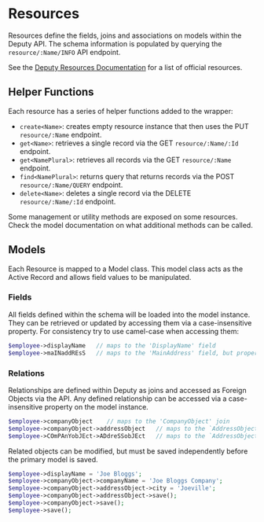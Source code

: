 # Resources

Resources define the fields, joins and associations on models within the Deputy API.
The schema information is populated by querying the `resource/:Name/INFO` API endpoint.

See the [Deputy Resources Documentation](https://www.deputy.com/api-doc/Resources) for a list of official resources.

## Helper Functions

Each resource has a series of helper functions added to the wrapper:

* `create<Name>`: creates empty resource instance that then uses the PUT `resource/:Name` endpoint. 
* `get<Name>`: retrieves a single record via the GET `resource/:Name/:Id` endpoint.
* `get<NamePlural>`: retrieves all records via the GET `resource/:Name` endpoint.
* `find<NamePlural>`: returns query that returns records via the POST `resource/:Name/QUERY` endpoint.
* `delete<Name>`: deletes a single record via the DELETE `resource/:Name/:Id` endpoint.

Some management or utility methods are exposed on some resources.
Check the model documentation on what additional methods can be called.

## Models

Each Resource is mapped to a Model class.
This model class acts as the Active Record and allows field values to be manipulated.

### Fields

All fields defined within the schema will be loaded into the model instance.
They can be retrieved or updated by accessing them via a case-insensitive property.
For consistency try to use camel-case when accessing them:

```php
$employee->displayName   // maps to the 'DisplayName' field
$employee->maINaddREsS   // maps to the 'MainAddress' field, but property should be camel-case
```

### Relations

Relationships are defined within Deputy as joins and accessed as Foreign Objects via the API.
Any defined relationship can be accessed via a case-insensitive property on the model instance.

```php
$employee->companyObject    // maps to the 'CompanyObject' join
$employee->companyObject->addressObject   // maps to the `AddressObject` join on the `CompanyObject` join
$employee->COmPAnYobJEct->ADdreSSobJEct   // maps to the `AddressObject` join on the `CompanyObject` join, but properties should be camel-case
```

Related objects can be modified, but must be saved independently before the primary model is saved.

```php
$employee->displayName = 'Joe Bloggs';
$employee->companyObject->companyName = 'Joe Bloggs Company';
$employee->companyObject->addressObject->city = 'Joeville';
$employee->companyObject->addressObject->save();
$employee->companyObject->save();
$employee->save();
```